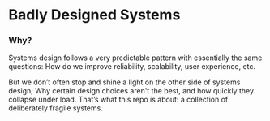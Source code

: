 # Badly Designed Systems 

### Why? 

Systems design follows a very predictable pattern with essentially the same questions: How do we improve reliability, scalability, user experience, etc.

But we don’t often stop and shine a light on the other side of systems design; Why certain design choices aren't the best, and how quickly they collapse under load. That’s what this repo is about: a collection of deliberately fragile systems.
